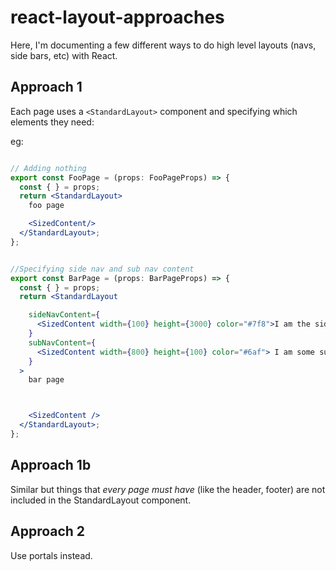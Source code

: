 
# react-layout-approaches
Here, I'm documenting a few different ways to do high level layouts (navs, side bars, etc) with React. 



## Approach 1
Each page uses a `<StandardLayout>` component and specifying which elements they need: 


eg: 

```jsx

// Adding nothing
export const FooPage = (props: FooPageProps) => {
  const { } = props;
  return <StandardLayout>
    foo page

    <SizedContent/>
  </StandardLayout>;
};
```


```jsx 

//Specifying side nav and sub nav content 
export const BarPage = (props: BarPageProps) => {
  const { } = props;
  return <StandardLayout

    sideNavContent={
      <SizedContent width={100} height={3000} color="#7f8">I am the side nav. Note that I scroll independently!</SizedContent>
    }
    subNavContent={
      <SizedContent width={800} height={100} color="#6af"> I am some sub nav content. Note that I am sticky!</SizedContent>
    }
  >
    bar page



    <SizedContent />
  </StandardLayout>;
};
```










## Approach 1b 

Similar but things that _every page must have_ (like the header, footer) are not included in the StandardLayout component. 

## Approach 2 

Use portals instead. 


